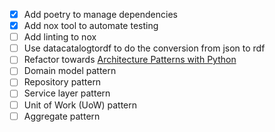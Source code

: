  - [x] Add poetry to manage dependencies
 - [x] Add nox tool to automate testing
 - [ ] Add linting to nox
 - [ ] Use datacatalogtordf to do the conversion from json to rdf
 - [ ] Refactor towards [Architecture Patterns with Python](https://www.oreilly.com/library/view/architecture-patterns-with/9781492052197/)
  - [ ] Domain model pattern
  - [ ] Repository pattern
  - [ ] Service layer pattern
  - [ ] Unit of Work (UoW) pattern
  - [ ] Aggregate pattern
